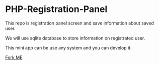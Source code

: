 PHP-Registration-Panel
======================

This repo is registration panel screen and save information about saved user.

We will use sqlite database to store information on registrated user.

This mini app can be use any system and you can develop it.

[Fork ME](https://github.com/NAUniversity/PHP-Registration-Panel/fork)
